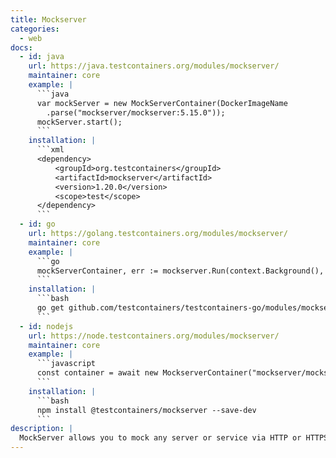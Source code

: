 ```yaml
---
title: Mockserver
categories:
  - web
docs:
  - id: java
    url: https://java.testcontainers.org/modules/mockserver/
    maintainer: core
    example: |
      ```java
      var mockServer = new MockServerContainer(DockerImageName
        .parse("mockserver/mockserver:5.15.0"));
      mockServer.start();
      ```
    installation: |
      ```xml
      <dependency>
          <groupId>org.testcontainers</groupId>
          <artifactId>mockserver</artifactId>
          <version>1.20.0</version>
          <scope>test</scope>
      </dependency>
      ```
  - id: go
    url: https://golang.testcontainers.org/modules/mockserver/
    maintainer: core
    example: |
      ```go
      mockServerContainer, err := mockserver.Run(context.Background(), "mockserver/mockserver:5.15.0")
      ```
    installation: |
      ```bash
      go get github.com/testcontainers/testcontainers-go/modules/mockserver
      ```
  - id: nodejs
    url: https://node.testcontainers.org/modules/mockserver/
    maintainer: core
    example: |
      ```javascript
      const container = await new MockserverContainer("mockserver/mockserver:5.15.0").start();
      ```
    installation: |
      ```bash
      npm install @testcontainers/mockserver --save-dev
      ```
description: |
  MockServer allows you to mock any server or service via HTTP or HTTPS, such as a REST or RPC service.
---
```

